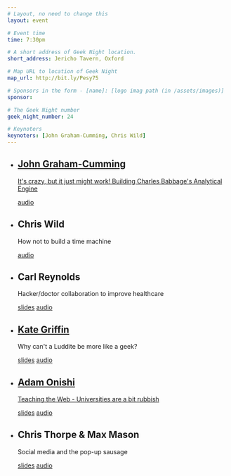 ```yaml
---
# Layout, no need to change this
layout: event

# Event time
time: 7:30pm

# A short address of Geek Night location. 
short_address: Jericho Tavern, Oxford

# Map URL to location of Geek Night
map_url: http://bit.ly/Pesy75

# Sponsors in the form - [name]: [logo imag path (in /assets/images)]
sponsor: 

# The Geek Night number
geek_night_number: 24

# Keynoters
keynoters: [John Graham-Cumming, Chris Wild]
---
```

<ul class="keynotes">
<li><h2><a href="http://www.jgc.org/">John Graham-Cumming</a></h2><p><a href="http://plan28.org/">It's crazy, but it just might work! Building Charles Babbage's Analytical Engine</a></p> <div class="downloads"><a href="http://media.ogn.s3.amazonaws.com/24-keynote-JohnGrahamCumming.mp3">audio</a></div></li>
<li><h2>Chris Wild</h2><p>How not to build a time machine</p><div class="downloads"><a href="http://media.ogn.s3.amazonaws.com/24-keynote-ChrisWild.mp3">audio</a></div></li>
</ul>

<ul>
  <li><h2>Carl Reynolds</h2><p>Hacker/doctor collaboration to improve healthcare</p> <div class="downloads"><a href="http://media.ogn.s3.amazonaws.com/microslot-CarlReynolds.pps">slides</a> <a href="http://media.ogn.s3.amazonaws.com/24-microslot-CarlReynolds.mp3">audio</a></div></li>
  <li><h2><a href="http://www.kategriffin.info" >Kate Griffin</a></h2><p>Why can't a Luddite be more like a geek?</p>  <div class="downloads"><a href="http://media.ogn.s3.amazonaws.com/microslot-KateGriffin.odp">slides</a> <a href="http://media.ogn.s3.amazonaws.com/24-microslot-KateGriffin.mp3">audio</a></div></li>
  <li><h2><a href="http://onishiweb.co.uk" >Adam Onishi</a></h2><p><a href="http://www.onishiweb.co.uk/2011/02/education-in-the-web-industry/" >Teaching the Web - Universities are a bit rubbish</a></p> <div class="downloads"><a href="http://media.ogn.s3.amazonaws.com/microslot-AdamOnishi.pdf">slides</a> <a href="http://media.ogn.s3.amazonaws.com/24-microslot-AdamOnishi.mp3">audio</a></div></li>
  <li><h2>Chris Thorpe &amp; Max Mason </h2><p>Social media and the pop-up sausage</p> <div class="downloads"><a href="http://media.ogn.s3.amazonaws.com/microslot-ChrisThorpe.key">slides</a> <a href="http://media.ogn.s3.amazonaws.com/24-microslot-ChrisThorpeAndMaxMason.mp3">audio</a></div></li>
</ul>
